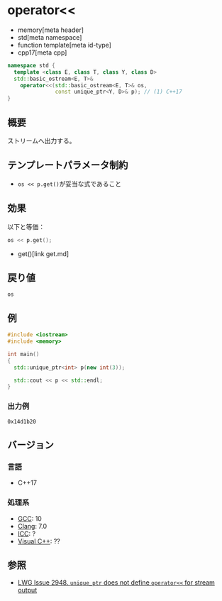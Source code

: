 # operator<<
* memory[meta header]
* std[meta namespace]
* function template[meta id-type]
* cpp17[meta cpp]

```cpp
namespace std {
  template <class E, class T, class Y, class D>
  std::basic_ostream<E, T>&
    operator<<(std::basic_ostream<E, T>& os,
               const unique_ptr<Y, D>& p); // (1) C++17
}
```

## 概要
ストリームへ出力する。


## テンプレートパラメータ制約

- `os << p.get()`が妥当な式であること


## 効果
以下と等価：

```cpp
os << p.get();
```
* get()[link get.md]


## 戻り値
`os`


## 例
```cpp example
#include <iostream>
#include <memory>

int main()
{
  std::unique_ptr<int> p(new int(3));

  std::cout << p << std::endl;
}
```

### 出力例
```
0x14d1b20
```

## バージョン
### 言語
- C++17

### 処理系
- [GCC](/implementation.md#gcc): 10
- [Clang](/implementation.md#clang): 7.0
- [ICC](/implementation.md#icc): ?
- [Visual C++](/implementation.md#visual_cpp): ??


## 参照
- [LWG Issue 2948. `unique_ptr` does not define `operator<<` for stream output](https://wg21.cmeerw.net/lwg/issue2948)

